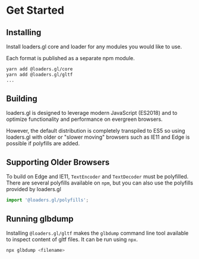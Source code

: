 # Get Started

## Installing

Install loaders.gl core and loader for any modules you would like to use.

Each format is published as a separate npm module.

```bash
yarn add @loaders.gl/core
yarn add @loaders.gl/gltf
...
```

## Building

loaders.gl is designed to leverage modern JavaScript (ES2018) and to optimize functionality and performance on evergreen browsers.

However, the default distribution is completely transpiled to ES5 so using loaders.gl with older or "slower moving" browsers such as IE11 and Edge is possible if polyfills are added.


## Supporting Older Browsers

To build on Edge and IE11, `TextEncoder` and `TextDecoder` must be polyfilled. There are several polyfills available on `npm`, but you can also use the polyfills provided by loaders.gl

```js
import '@loaders.gl/polyfills';
```


## Running glbdump

Installing `@loaders.gl/gltf` makes the `glbdump` command line tool available to inspect content of gltf files. It can be run using `npx`.

```bash
npx glbdump <filename>
```

